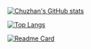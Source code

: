 [![Chuzhan's GitHub stats](https://github-readme-stats.vercel.app/api?username=HAOChuzhan&show_icons=true&theme=radical)](https://github.com/anuraghazra/github-readme-stats)

[![Top Langs](https://github-readme-stats.vercel.app/api/top-langs/?username=HAOChuzhan&layout=compact)](https://github.com/anuraghazra/github-readme-stats)


[![Readme Card](https://github-readme-stats.vercel.app/api/pin/?username=HAOChuzhan&repo=haochuzhan.github.io)](https://github.com/anuraghazra/github-readme-stats)
